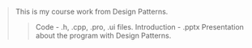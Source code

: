 >This is my course work from Design Patterns. 
>>	Code - .h, .cpp, .pro, .ui files.
>>	Introduction - .pptx Presentation about the program with Design Patterns.
